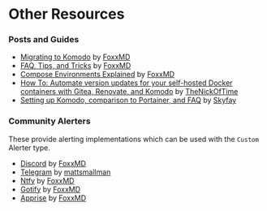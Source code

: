 # Other Resources

### Posts and Guides
- [Migrating to Komodo](https://blog.foxxmd.dev/posts/migrating-to-komodo) by [FoxxMD](https://github.com/FoxxMD)
- [FAQ, Tips, and Tricks](https://blog.foxxmd.dev/posts/komodo-tips-tricks) by [FoxxMD](https://github.com/FoxxMD)
- [Compose Environments Explained](https://blog.foxxmd.dev/posts/compose-envs-explained) by [FoxxMD](https://github.com/FoxxMD)
- [How To: Automate version updates for your self-hosted Docker containers with Gitea, Renovate, and Komodo](https://nickcunningh.am/blog/how-to-automate-version-updates-for-your-self-hosted-docker-containers-with-gitea-renovate-and-komodo) by [TheNickOfTime](https://github.com/TheNickOfTime)
- [Setting up Komodo, comparison to Portainer, and FAQ](https://skyblog.one/komodo-the-better-alternative-to-portainer-for-container-management) by [Skyfay](https://skyblog.one/authors/)
### Community Alerters
These provide alerting implementations which can be used with the `Custom` Alerter type.
- [Discord](https://github.com/FoxxMD/deploy-discord-alerter) by [FoxxMD](https://github.com/FoxxMD)
- [Telegram](https://github.com/mattsmallman/komodo-alert-to-telgram) by [mattsmallman](https://github.com/mattsmallman)
- [Ntfy](https://github.com/FoxxMD/deploy-ntfy-alerter) by [FoxxMD](https://github.com/FoxxMD)
- [Gotify](https://github.com/FoxxMD/deploy-gotify-alerter) by [FoxxMD](https://github.com/FoxxMD)
- [Apprise](https://github.com/FoxxMD/deploy-apprise-alerter) by [FoxxMD](https://github.com/FoxxMD)